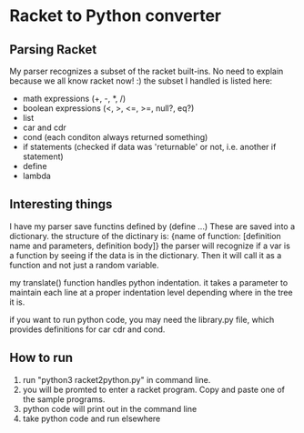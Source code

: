 # Racket to Python converter

## Parsing Racket
My parser recognizes a subset of the racket built-ins. No need to explain because we all know racket now! :) the subset I handled is listed here:
- math expressions (+, -, *, /)
- boolean expressions (<, >, <=, >=, null?, eq?)
- list
- car and cdr
- cond (each conditon always returned something)
- if statements (checked if data was 'returnable' or not, i.e. another if statement)
- define
- lambda

## Interesting things
I have my parser save functins defined by (define ...)
These are saved into a dictionary. the structure of the dictinary is:
{name of function: [definition name and parameters, definition body]}
the parser will recognize if a var is a function by seeing if the data is in the dictionary. Then it will call it as a function and not just a random variable.

my translate() function handles python indentation. it takes a parameter to maintain each line at a proper indentation level depending where in the tree it is.

if you want to run python code, you may need the library.py file, which provides definitions for car cdr and cond.

## How to run
1. run "python3 racket2python.py" in command line.
2. you will be promted to enter a racket program. Copy and paste one of the sample programs.
3. python code will print out in the command line
4. take python code and run elsewhere 
